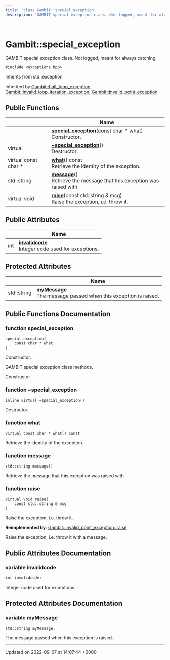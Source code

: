 ```yaml
---
title: 'class Gambit::special_exception'
description: 'GAMBIT special exception class. Not logged, meant for always catching. '

---
```


# Gambit::special_exception



GAMBIT special exception class. Not logged, meant for always catching. 


`#include <exceptions.hpp>`

Inherits from std::exception

Inherited by [Gambit::halt_loop_exception](/documentation/code/classes/classgambit_1_1halt__loop__exception/), [Gambit::invalid_loop_iteration_exception](/documentation/code/classes/classgambit_1_1invalid__loop__iteration__exception/), [Gambit::invalid_point_exception](/documentation/code/classes/classgambit_1_1invalid__point__exception/)

## Public Functions

|                | Name           |
| -------------- | -------------- |
| | **[special_exception](/documentation/code/classes/classgambit_1_1special__exception/#function-special-exception)**(const char * what)<br>Constructor.  |
| virtual | **[~special_exception](/documentation/code/classes/classgambit_1_1special__exception/#function-special-exception)**()<br>Destructor.  |
| virtual const char * | **[what](/documentation/code/classes/classgambit_1_1special__exception/#function-what)**() const<br>Retrieve the identity of the exception.  |
| std::string | **[message](/documentation/code/classes/classgambit_1_1special__exception/#function-message)**()<br>Retrieve the message that this exception was raised with.  |
| virtual void | **[raise](/documentation/code/classes/classgambit_1_1special__exception/#function-raise)**(const std::string & msg)<br>Raise the exception, i.e. throw it.  |

## Public Attributes

|                | Name           |
| -------------- | -------------- |
| int | **[invalidcode](/documentation/code/classes/classgambit_1_1special__exception/#variable-invalidcode)** <br>Integer code used for exceptions.  |

## Protected Attributes

|                | Name           |
| -------------- | -------------- |
| std::string | **[myMessage](/documentation/code/classes/classgambit_1_1special__exception/#variable-mymessage)** <br>The message passed when this exception is raised.  |

## Public Functions Documentation

### function special_exception

```
special_exception(
    const char * what
)
```

Constructor. 

GAMBIT special exception class methods.

Constructor 


### function ~special_exception

```
inline virtual ~special_exception()
```

Destructor. 

### function what

```
virtual const char * what() const
```

Retrieve the identity of the exception. 

### function message

```
std::string message()
```

Retrieve the message that this exception was raised with. 

### function raise

```
virtual void raise(
    const std::string & msg
)
```

Raise the exception, i.e. throw it. 

**Reimplemented by**: [Gambit::invalid_point_exception::raise](/documentation/code/classes/classgambit_1_1invalid__point__exception/#function-raise)


Raise the exception, i.e. throw it with a message. 


## Public Attributes Documentation

### variable invalidcode

```
int invalidcode;
```

Integer code used for exceptions. 

## Protected Attributes Documentation

### variable myMessage

```
std::string myMessage;
```

The message passed when this exception is raised. 

-------------------------------

Updated on 2022-09-07 at 14:07:44 +0000
